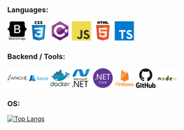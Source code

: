 
<h3 align="left">Languages:</h3>
<p align="left">  
<img src="https://raw.githubusercontent.com/devicons/devicon/master/icons/bootstrap/bootstrap-plain-wordmark.svg" alt="Bootstrap" width="45" height="45"/>
<img src="https://raw.githubusercontent.com/devicons/devicon/master/icons/css3/css3-original-wordmark.svg" alt="CSS3" width="45" height="45"/>
<img src="https://raw.githubusercontent.com/devicons/devicon/master/icons/csharp/csharp-original.svg" alt="C#" width="45" height="45"/>
<img src="https://raw.githubusercontent.com/devicons/devicon/master/icons/javascript/javascript-original.svg" alt="JavaScript" width="45" height="45"/>
<img src="https://raw.githubusercontent.com/devicons/devicon/master/icons/html5/html5-original-wordmark.svg" alt="HTML5" width="45" height="45"/>
<img src="https://raw.githubusercontent.com/devicons/devicon/master/icons/typescript/typescript-original.svg" alt="TypeScript" width="45" height="45"/>
</p>

<h3 align="left">Backend / Tools:</h3>
<p align="left">
<img src="https://raw.githubusercontent.com/devicons/devicon/master/icons/apache/apache-line-wordmark.svg" alt="Apache" width="45" height="45"/>
<img src="https://raw.githubusercontent.com/devicons/devicon/master/icons/azure/azure-original-wordmark.svg" alt="Azure" width="45" height="45"/>
<img src="https://raw.githubusercontent.com/devicons/devicon/master/icons/docker/docker-original-wordmark.svg" alt="Docker" width="45" height="45"/>

<img src="https://raw.githubusercontent.com/devicons/devicon/master/icons/dot-net/dot-net-original-wordmark.svg" alt="Dotnet" width="45" height="45"/>
<img src="https://raw.githubusercontent.com/devicons/devicon/master/icons/dotnetcore/dotnetcore-original.svg" alt="Dotnet Core" width="45" height="45"/>
<img src="https://raw.githubusercontent.com/devicons/devicon/master/icons/firebase/firebase-plain-wordmark.svg" alt="Firebase" width="45" height="45"/> 
<img src="https://raw.githubusercontent.com/devicons/devicon/master/icons/github/github-original-wordmark.svg" alt="GitHub" width="45" height="45"/>   
<img src="https://raw.githubusercontent.com/devicons/devicon/master/icons/nodejs/nodejs-original-wordmark.svg" alt="Node" width="45" height="45"/> 


</p>

<h3 align="left">OS:</h3>









[![Top Langs](https://github-readme-stats.vercel.app/api/top-langs/?username=gittjar&layout=compact)](https://github.com/gittjar/github-readme-stats)
<!--
**gittjar/gittjar** is a ✨ _special_ ✨ repository because its `README.md` (this file) appears on your GitHub profile.

Here are some ideas to get you started:

- 🔭 I’m currently working on ...
- 🌱 I’m currently learning ...
- 👯 I’m looking to collaborate on ...
- 🤔 I’m looking for help with ...
- 💬 Ask me about ...
- 📫 How to reach me: ...
- 😄 Pronouns: ...
- ⚡ Fun fact: ...
-->
